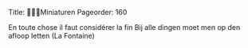 Title: Miniaturen
Pageorder: 160

En toute chose il faut considérer la fin
Bij alle dingen moet men op den afloop letten
(La Fontaine)